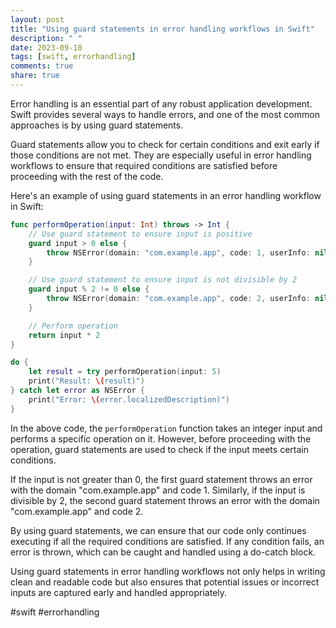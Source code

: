 ```yaml
---
layout: post
title: "Using guard statements in error handling workflows in Swift"
description: " "
date: 2023-09-18
tags: [swift, errorhandling]
comments: true
share: true
---
```


Error handling is an essential part of any robust application development. Swift provides several ways to handle errors, and one of the most common approaches is by using guard statements.

Guard statements allow you to check for certain conditions and exit early if those conditions are not met. They are especially useful in error handling workflows to ensure that required conditions are satisfied before proceeding with the rest of the code.

Here's an example of using guard statements in an error handling workflow in Swift:

```swift
func performOperation(input: Int) throws -> Int {
    // Use guard statement to ensure input is positive
    guard input > 0 else {
        throw NSError(domain: "com.example.app", code: 1, userInfo: nil)
    }

    // Use guard statement to ensure input is not divisible by 2
    guard input % 2 != 0 else {
        throw NSError(domain: "com.example.app", code: 2, userInfo: nil)
    }

    // Perform operation
    return input * 2
}

do {
    let result = try performOperation(input: 5)
    print("Result: \(result)")
} catch let error as NSError {
    print("Error: \(error.localizedDescription)")
}
```

In the above code, the `performOperation` function takes an integer input and performs a specific operation on it. However, before proceeding with the operation, guard statements are used to check if the input meets certain conditions.

If the input is not greater than 0, the first guard statement throws an error with the domain "com.example.app" and code 1. Similarly, if the input is divisible by 2, the second guard statement throws an error with the domain "com.example.app" and code 2.

By using guard statements, we can ensure that our code only continues executing if all the required conditions are satisfied. If any condition fails, an error is thrown, which can be caught and handled using a do-catch block.

Using guard statements in error handling workflows not only helps in writing clean and readable code but also ensures that potential issues or incorrect inputs are captured early and handled appropriately.

#swift #errorhandling